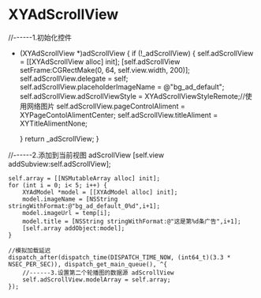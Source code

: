# XYAdScrollView


//------1.初始化控件
- (XYAdScrollView *)adScrollView
{
    if (!_adScrollView) {
        self.adScrollView = [[XYAdScrollView alloc] init];
        [self.adScrollView setFrame:CGRectMake(0, 64, self.view.width, 200)];
        self.adScrollView.delegate = self;
        self.adScrollView.placeholderImageName = @"bg_ad_default";
        self.adScrollView.adScrollViewStyle = XYAdScrollViewStyleRemote;//使用网络图片
        self.adScrollView.pageControlAliment = XYPageContolAlimentCenter;
        self.adScrollView.titleAliment = XYTitleAlimentNone;
        
    }
    return _adScrollView;
}


//------2.添加到当前视图  adScrollView
    [self.view addSubview:self.adScrollView];
    
    self.array = [[NSMutableArray alloc] init];
    for (int i = 0; i< 5; i++) {
        XYAdModel *model = [[XYAdModel alloc] init];
        model.imageName = [NSString stringWithFormat:@"bg_ad_default_0%d",i+1];
        model.imageUrl = temp[i];
        model.title = [NSString stringWithFormat:@"这是第%d条广告",i+1];
        [self.array addObject:model];
    }
    
    //模拟加载延迟
    dispatch_after(dispatch_time(DISPATCH_TIME_NOW, (int64_t)(3.3 * NSEC_PER_SEC)), dispatch_get_main_queue(), ^{
        //------3.设置第二个轮播图的数据源 adScrollView
        self.adScrollView.modelArray = self.array;
    });

